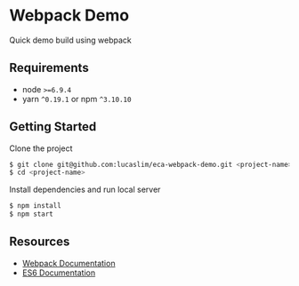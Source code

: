 # Webpack Demo
Quick demo build using webpack

## Requirements
* node `>=6.9.4`
* yarn `^0.19.1` or npm `^3.10.10`

## Getting Started

Clone the project 
```bash
$ git clone git@github.com:lucaslim/eca-webpack-demo.git <project-name>
$ cd <project-name>
```

Install dependencies and run local server
```bash
$ npm install
$ npm start
```

## Resources
* [Webpack Documentation](https://webpack.js.org/)
* [ES6 Documentation](https://babeljs.io/learn-es2015/)


